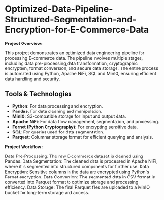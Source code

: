 # Optimized-Data-Pipeline-Structured-Segmentation-and-Encryption-for-E-Commerce-Data
**Project Overview:**

This project demonstrates an optimized data engineering pipeline for processing E-commerce data. The pipeline involves multiple stages, including data pre-processing,data transformation, cryptographic encryption, format conversion, and secure data storage. The entire process is automated using Python, Apache NiFi, SQL and MinIO, ensuring efficient data handling and security.

## Tools & Technologies

- **Python**: For data processing and encryption.
- **Pandas**: For data cleaning and manipulation.
- **MinIO**: S3-compatible storage for input and output data.
- **Apache NiFi**: For data flow management, segmentation, and processing.
- **Fernet (Python Cryptography)**: For encrypting sensitive data.
- **SQL**: For queries used for data segmentation.
- **Parquet**: Columnar storage format for efficient querying and analysis.


**Project Workflow:**

Data Pre-Processing: The raw E-commerce dataset is cleaned using Pandas.
Data Segmentation: The cleaned data is processed in Apache NiFi, where it is segmented into structured components for further use.
Data Encryption: Sensitive columns in the data are encrypted using Python's Fernet encryption.
Data Conversion: The segmented data in CSV format is converted into Parquet format to optimize storage and processing efficiency.
Data Storage: The final Parquet files are uploaded to a MinIO bucket for long-term storage and access.

